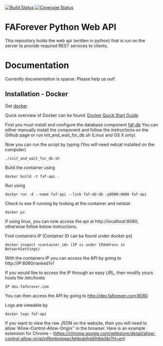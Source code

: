 [![Build Status](https://travis-ci.org/FAForever/api.svg?branch=develop)](https://travis-ci.org/FAForever/api)
[![Coverage Status](https://coveralls.io/repos/github/FAForever/api/badge.svg?branch=develop)](https://coveralls.io/github/FAForever/api?branch=develop)

# FAForever Python Web API
This repository holds the web api (written in python) that is run on the server to
provide required REST services to clients.

# Documentation

Currently documentation is sparse. Please help us out!

## Installation - Docker

Get [docker](http://docker.com).

Quick overview of Docker can be found:
[Docker Quick Start Guide](https://docs.docker.com/engine/quickstart/)

First you must install and configure the database component [faf-db](https://github.com/FAForever/db)
You can either manually install the component and follow the instructions on the Github page or run init_and_wait_for_db.sh (Linux and OS X only).

Now you can run the script by typing (You will need netcat installed on the computer)

    ./init_and_wait_for_db.sh

Build the container using

    docker build -t faf-api .

Run using

    docker run -d --name faf-api --link faf-db:db -p8080:8080 faf-api

Check to see if running by looking at the container and netstat

    docker ps

If using linux, you can now access the api at http://localhost:8080, otherwise follow below instructions.

Find containers IP (Container ID can be found under docker ps)

    docker inspect <container_id> (IP is under IPAddress in NetworkSettings)

With the containers IP you can access the API by going to http://IP:8080/ranked1v1

If you would like to access the IP through an easy URL, then modify yours hosts file /etc/hosts

    IP dev.faforever.com

You can then access the API by going to http://dev.faforever.com:8080

Logs are viewable by

    docker logs faf-api

If you want to view the raw JSON on the website, then you will need to allow 'Allow-Control-Allow-Origin'' in the browser.
Here is an example extension for Chrome - (https://chrome.google.com/webstore/detail/allow-control-allow-origi/nlfbmbojpeacfghkpbjhddihlkkiljbi?hl=en)
